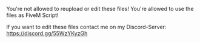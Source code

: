 You're not allowed to reupload or edit these files!
You're allowed to use the files as FiveM Script!


If you want to edit these files contact me on my Discord-Server:
https://discord.gg/55WzYKyzGh